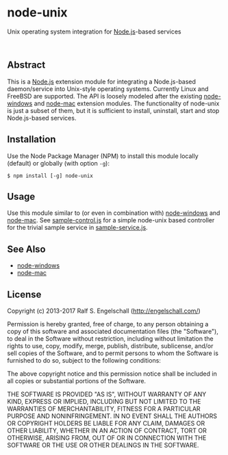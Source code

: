 
node-unix
=========

Unix operating system integration for [Node.js](http://nodejs.org/)-based services

<p/>
<img src="https://nodei.co/npm/node-unix.png?downloads=true&stars=true" alt=""/>

<p/>
<img src="https://david-dm.org/rse/node-unix.png" alt=""/>

Abstract
--------

This is a [Node.js](http://nodejs.org/) extension module for
integrating a Node.js-based daemon/service into Unix-style operating systems. Currently Linux and FreeBSD are supported.
The API is loosely modeled after the existing
[node-windows](https://github.com/coreybutler/node-windows)
and [node-mac](https://github.com/coreybutler/node-mac) extension modules. The functionality
of node-unix is just a subset of them, but it is sufficient to install, uninstall, start and stop
Node.js-based services.

Installation
------------

Use the Node Package Manager (NPM) to install this module
locally (default) or globally (with option `-g`):

    $ npm install [-g] node-unix

Usage
-----

Use this module similar to (or even in combination with)
[node-windows](https://github.com/coreybutler/node-windows) and
[node-mac](https://github.com/coreybutler/node-mac).
See [sample-control.js](sample-control.js) for a simple node-unix
based controller for the trivial sample service in [sample-service.js](sample-service.js).

See Also
--------

- [node-windows](https://github.com/coreybutler/node-windows)
- [node-mac](https://github.com/coreybutler/node-mac)

License
-------

Copyright (c) 2013-2017 Ralf S. Engelschall (http://engelschall.com/)

Permission is hereby granted, free of charge, to any person obtaining
a copy of this software and associated documentation files (the
"Software"), to deal in the Software without restriction, including
without limitation the rights to use, copy, modify, merge, publish,
distribute, sublicense, and/or sell copies of the Software, and to
permit persons to whom the Software is furnished to do so, subject to
the following conditions:

The above copyright notice and this permission notice shall be included
in all copies or substantial portions of the Software.

THE SOFTWARE IS PROVIDED "AS IS", WITHOUT WARRANTY OF ANY KIND,
EXPRESS OR IMPLIED, INCLUDING BUT NOT LIMITED TO THE WARRANTIES OF
MERCHANTABILITY, FITNESS FOR A PARTICULAR PURPOSE AND NONINFRINGEMENT.
IN NO EVENT SHALL THE AUTHORS OR COPYRIGHT HOLDERS BE LIABLE FOR ANY
CLAIM, DAMAGES OR OTHER LIABILITY, WHETHER IN AN ACTION OF CONTRACT,
TORT OR OTHERWISE, ARISING FROM, OUT OF OR IN CONNECTION WITH THE
SOFTWARE OR THE USE OR OTHER DEALINGS IN THE SOFTWARE.

